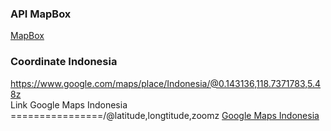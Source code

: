 ### API MapBox
[MapBox](https://account.mapbox.com/)

### Coordinate Indonesia
https://www.google.com/maps/place/Indonesia/@0.143136,118.7371783,5.48z <br>
Link Google Maps Indonesia ================/@latitude,longtitude,zoomz
[Google Maps Indonesia](https://www.google.com/maps/place/Indonesia/@0.143136,118.7371783,5.48z)
 
